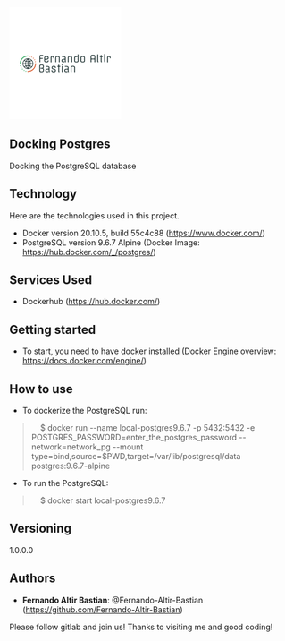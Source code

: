 ![Logo of the project](https://github.com/Fernando-Altir-Bastian/Docker_PostgreSQL/blob/master/Logo.png)

## Docking Postgres

Docking the PostgreSQL database


## Technology 

Here are the technologies used in this project.

* Docker version 20.10.5, build 55c4c88 (https://www.docker.com/)
* PostgreSQL version 9.6.7 Alpine (Docker Image: https://hub.docker.com/_/postgres/)


## Services Used

* Dockerhub (https://hub.docker.com/)


## Getting started

* To start, you need to have docker installed (Docker Engine overview: https://docs.docker.com/engine/)

## How to use

* To dockerize the PostgreSQL run:
>    $ docker run --name local-postgres9.6.7 -p 5432:5432 -e POSTGRES_PASSWORD=enter_the_postgres_password --network=network_pg --mount type=bind,source=$PWD,target=/var/lib/postgresql/data postgres:9.6.7-alpine

* To run the PostgreSQL:
>    $ docker start local-postgres9.6.7

## Versioning

1.0.0.0


## Authors

* **Fernando Altir Bastian**: @Fernando-Altir-Bastian (https://github.com/Fernando-Altir-Bastian)


Please follow gitlab and join us!
Thanks to visiting me and good coding!



